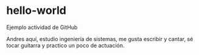 # hello-world
Ejemplo actividad de GitHub

Andres aquí, estudio ingeniería de sistemas, me gusta escribir y cantar, sé tocar guitarra y practico un poco de actuación.
